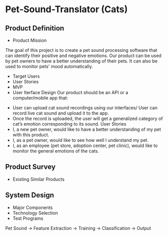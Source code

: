 # Pet-Sound-Translator (Cats)

## Product Definition
* Product Mission

The goal of this project is to create a pet sound processing software that can identify their positive and negative emotions. Our product can be used by pet owners to have a better understanding of their pets. It can also be used to monitor pets' mood automatically.
* Target Users
* User Stories
* MVP
* User Iterface Design
Our product should be an API or a computer/mobile app that:
 - User can upload cat sound recordings using our interfaces/ User can record live cat sound and upload it to the app.
 - Once the record is uploaded, the user will get a generalized category of cat’s emotion corresponding to its sound. 
User Stories
 - I, a new pet owner, would like to have a better understanding of my pet with this product.
 - I, as a pet owner, would like to see how well I understand my pet. 
 - I, as an employee (pet store, adoption center, pet clinic), would like to monitor the general emotions of the cats. 
 
 
 ## Product Survey
 * Existing Similar Products

## System Design
* Major Components
* Technology Selection
* Test Programs

Pet Sound -> Feature Extraction -> Training -> Classification -> Output
